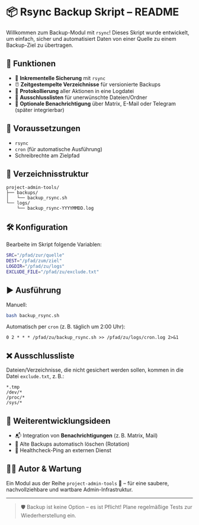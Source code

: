 # 📦 Rsync Backup Skript – README

Willkommen zum Backup-Modul mit `rsync`! Dieses Skript wurde entwickelt, um einfach, sicher und automatisiert Daten von einer Quelle zu einem Backup-Ziel zu übertragen.

## 🔧 Funktionen

* 🔁 **Inkrementelle Sicherung** mit `rsync`
* ⏰ **Zeitgestempelte Verzeichnisse** für versionierte Backups
* 📜 **Protokollierung** aller Aktionen in eine Logdatei
* 🚫 **Ausschlusslisten** für unerwünschte Dateien/Ordner
* 💬 **Optionale Benachrichtigung** über Matrix, E-Mail oder Telegram (später integrierbar)

## 🧪 Voraussetzungen

* `rsync`
* `cron` (für automatische Ausführung)
* Schreibrechte am Zielpfad

## 📁 Verzeichnisstruktur

```
project-admin-tools/
├── backups/
│   └── backup_rsync.sh
└── logs/
    └── backup_rsync-YYYYMMDD.log
```

## 🛠️ Konfiguration

Bearbeite im Skript folgende Variablen:

```bash
SRC="/pfad/zur/quelle"
DEST="/pfad/zum/ziel"
LOGDIR="/pfad/zu/logs"
EXCLUDE_FILE="/pfad/zu/exclude.txt"
```

## ▶️ Ausführung

Manuell:

```bash
bash backup_rsync.sh
```

Automatisch per `cron` (z. B. täglich um 2:00 Uhr):

```cron
0 2 * * * /pfad/zu/backup_rsync.sh >> /pfad/zu/logs/cron.log 2>&1
```

## ❌ Ausschlussliste

Dateien/Verzeichnisse, die nicht gesichert werden sollen, kommen in die Datei `exclude.txt`, z. B.:

```
*.tmp
/dev/*
/proc/*
/sys/*
```

## 🧠 Weiterentwicklungsideen

* 📬 Integration von **Benachrichtigungen** (z. B. Matrix, Mail)
* 🧹 Alte Backups automatisch löschen (Rotation)
* 🧪 Healthcheck-Ping an externen Dienst

## 👨‍🔧 Autor & Wartung

Ein Modul aus der Reihe `project-admin-tools` 🧰 – für eine saubere, nachvollziehbare und wartbare Admin-Infrastruktur.

---

> 🛡️ Backup ist keine Option – es ist Pflicht! Plane regelmäßige Tests zur Wiederherstellung ein.
